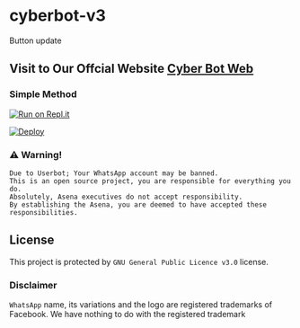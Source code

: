 # cyberbot-v3
Button update

## Visit to Our Offcial Website [Cyber Bot Web](https://aqua-snake.github.io/cyberbot/)



### Simple Method

[![Run on Repl.it](https://repl.it/badge/github/phaticusthiccy/WhatsAsenaDuplicated)](https://replit.com/@aquasnake/Bot-QR)

[![Deploy](https://www.herokucdn.com/deploy/button.svg)](https://heroku.com/deploy?template=https://github.com/Aqua-Snake/cyberbot)


### ⚠️ Warning! 
```
Due to Userbot; Your WhatsApp account may be banned.
This is an open source project, you are responsible for everything you do. 
Absolutely, Asena executives do not accept responsibility.
By establishing the Asena, you are deemed to have accepted these responsibilities.
```


## License
This project is protected by `GNU General Public Licence v3.0` license.

### Disclaimer
`WhatsApp` name, its variations and the logo are registered trademarks of Facebook. We have nothing to do with the registered trademark
